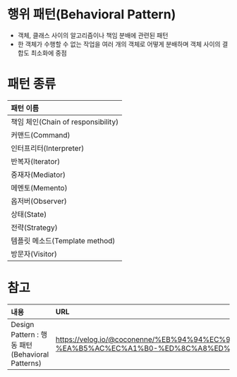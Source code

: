 # 행위 패턴(Behavioral Pattern)

- 객체, 클래스 사이의 알고리즘이나 책임 분배에 관련된 패턴
- 한 객체가 수행할 수 없는 작업을 여러 개의 객체로 어떻게 분배하며 객체 사이의 결합도 최소화에 중점


# 패턴 종류

|패턴 이름|
|:------|
|책임 체인(Chain of responsibility)|
|커맨드(Command)|
|인터프리터(Interpreter)|
|반복자(Iterator)|
|중재자(Mediator)|
|메멘토(Memento)|
|옵저버(Observer)|
|상태(State)|
|전략(Strategy)|
|템플릿 메소드(Template method)|
|방문자(Visitor)|

# 참고

|내용|URL|
|:---|:---|
|Design Pattern : 행동 패턴(Behavioral Patterns)|https://velog.io/@coconenne/%EB%94%94%EC%9E%90%EC%9D%B8%ED%8C%A8%ED%84%B4-%EA%B5%AC%EC%A1%B0-%ED%8C%A8%ED%84%B4|